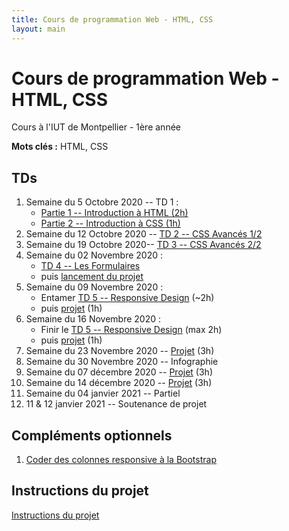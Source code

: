 ```yaml
---
title: Cours de programmation Web - HTML, CSS
layout: main
---
```


# Cours de programmation Web - HTML, CSS
Cours à l'IUT de Montpellier - 1ère année

**Mots clés :** HTML, CSS

## TDs

1. Semaine du 5 Octobre 2020 -- TD 1 :
   <!-- * [Introduction à Git <\!-- (45min) -\->](https://gitlabinfo.iutmontp.univ-montp2.fr/valicov/tutoGit1ereAnnee/blob/master/README.md) -->
   * [Partie 1 -- Introduction à HTML (2h)](tutorials/tutorial1_1.html)
     <!-- ([English version](tutorials/tutorial1_1-en.html)) -->
   * [Partie 2 -- Introduction à CSS (1h)](tutorials/tutorial1_2.html)
     <!-- ([English version](tutorials/tutorial1_2-en.html)) -->
1. Semaine du 12 Octobre 2020 -- [TD 2 -- CSS Avancés 1/2](tutorials/tutorial2.html)
   <!-- ([English version](tutorials/tutorial2-en.html)) -->
1. Semaine du 19 Octobre 2020-- [TD 3 -- CSS Avancés 2/2](tutorials/tutorial3.html)
	 <!-- ([English version](tutorials/tutorial3-en.html)) -->
1. Semaine du 02 Novembre 2020 :
   * [TD 4 -- Les Formulaires](tutorials/tutorial4.html)
	 <!-- ([English version](tutorials/tutorial4-en.html)) -->
   * puis [lancement du projet](projet.html)
1. Semaine du 09 Novembre 2020 :
   * Entamer [TD 5 -- Responsive Design](tutorials/tutorial5.html) (~2h)
   <!-- ([English version](tutorials/tutorial5-en.html)) -->
   * puis [projet](projet.html) (1h)
1. Semaine du 16 Novembre 2020 :
   * Finir le [TD 5 -- Responsive Design](tutorials/tutorial5.html) (max 2h)
   <!-- ([English version](tutorials/tutorial5-en.html)) -->
   * puis [projet](projet.html) (1h)
1. Semaine du 23 Novembre 2020 -- [Projet](projet.html) (3h)
1. Semaine du 30 Novembre 2020 -- Infographie
1. Semaine du 07 décembre 2020 -- [Projet](projet.html) (3h)
1. Semaine du 14 décembre 2020 -- [Projet](projet.html) (3h)
1. Semaine du 04 janvier 2021 -- Partiel
1. 11 & 12 janvier 2021 -- Soutenance de projet

## Compléments optionnels
 
1. [Coder des colonnes responsive à la Bootstrap](assets/tut5-complement.html)

## Instructions du projet

[Instructions du projet](projet.html)

<!-- ## Joomla -->

<!-- Semaine du 18 janvier -- [TD sur l'installation et la prise en main de Joomla](assets/TDJoomla.pdf) -->

